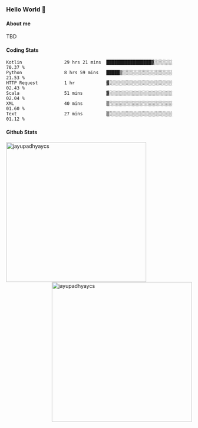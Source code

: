 ### Hello World 👋
#### About me
TBD
#### Coding Stats
<!--START_SECTION:waka-->

```text
Kotlin                29 hrs 21 mins  █████████████████▓░░░░░░░   70.37 %
Python                8 hrs 59 mins   █████▒░░░░░░░░░░░░░░░░░░░   21.53 %
HTTP Request          1 hr            ▓░░░░░░░░░░░░░░░░░░░░░░░░   02.43 %
Scala                 51 mins         ▓░░░░░░░░░░░░░░░░░░░░░░░░   02.04 %
XML                   40 mins         ▒░░░░░░░░░░░░░░░░░░░░░░░░   01.60 %
Text                  27 mins         ▒░░░░░░░░░░░░░░░░░░░░░░░░   01.12 %
```

<!--END_SECTION:waka-->
#### Github Stats

<p  ><img align="left" src="https://github-readme-stats.vercel.app/api/top-langs?username=jayupadhyaycs&theme=tokyonight&show_icons=true&locale=en&layout=compact" alt="jayupadhyaycs" width="380px"  /> 
<img align="right" src="https://github-readme-streak-stats.herokuapp.com/?user=jayupadhyaycs&theme=tokyonight&" alt="jayupadhyaycs" width="380px"/>
</p>




<!--
**JayUpadhyayCS/JayUpadhyayCS** is a ✨ _special_ ✨ repository because its `README.md` (this file) appears on your GitHub profile.

Here are some ideas to get you started:

- 🔭 I’m currently working on ...
- 🌱 I’m currently learning ...
- 👯 I’m looking to collaborate on ...
- 🤔 I’m looking for help with ...
- 💬 Ask me about ...
- 📫 How to reach me: ...
- 😄 Pronouns: ...
- ⚡ Fun fact: ...
-->
